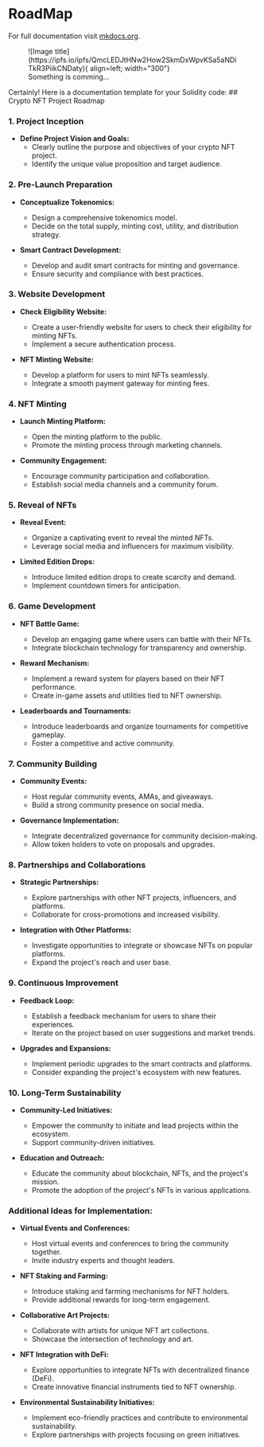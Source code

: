 # RoadMap

For full documentation visit [mkdocs.org](https://www.mkdocs.org).

<figure markdown>
  ![Image title](https://ipfs.io/ipfs/QmcLEDJtHNw2How2SkmDxWpvKSa5aNDiTkR3PiikCNDaty){ align=left; width="300"}
  <figcaption>Something is comming...</figcaption>
</figure>
Certainly! Here is a documentation template for your Solidity code:
## Crypto NFT Project Roadmap

### 1. Project Inception
   - **Define Project Vision and Goals:**
     - Clearly outline the purpose and objectives of your crypto NFT project.
     - Identify the unique value proposition and target audience.

### 2. Pre-Launch Preparation
   - **Conceptualize Tokenomics:**
     - Design a comprehensive tokenomics model.
     - Decide on the total supply, minting cost, utility, and distribution strategy.

   - **Smart Contract Development:**
     - Develop and audit smart contracts for minting and governance.
     - Ensure security and compliance with best practices.

### 3. Website Development
   - **Check Eligibility Website:**
     - Create a user-friendly website for users to check their eligibility for minting NFTs.
     - Implement a secure authentication process.

   - **NFT Minting Website:**
     - Develop a platform for users to mint NFTs seamlessly.
     - Integrate a smooth payment gateway for minting fees.

### 4. NFT Minting
   - **Launch Minting Platform:**
     - Open the minting platform to the public.
     - Promote the minting process through marketing channels.

   - **Community Engagement:**
     - Encourage community participation and collaboration.
     - Establish social media channels and a community forum.

### 5. Reveal of NFTs
   - **Reveal Event:**
     - Organize a captivating event to reveal the minted NFTs.
     - Leverage social media and influencers for maximum visibility.

   - **Limited Edition Drops:**
     - Introduce limited edition drops to create scarcity and demand.
     - Implement countdown timers for anticipation.

### 6. Game Development
   - **NFT Battle Game:**
     - Develop an engaging game where users can battle with their NFTs.
     - Integrate blockchain technology for transparency and ownership.

   - **Reward Mechanism:**
     - Implement a reward system for players based on their NFT performance.
     - Create in-game assets and utilities tied to NFT ownership.

   - **Leaderboards and Tournaments:**
     - Introduce leaderboards and organize tournaments for competitive gameplay.
     - Foster a competitive and active community.

### 7. Community Building
   - **Community Events:**
     - Host regular community events, AMAs, and giveaways.
     - Build a strong community presence on social media.

   - **Governance Implementation:**
     - Integrate decentralized governance for community decision-making.
     - Allow token holders to vote on proposals and upgrades.

### 8. Partnerships and Collaborations
   - **Strategic Partnerships:**
     - Explore partnerships with other NFT projects, influencers, and platforms.
     - Collaborate for cross-promotions and increased visibility.

   - **Integration with Other Platforms:**
     - Investigate opportunities to integrate or showcase NFTs on popular platforms.
     - Expand the project's reach and user base.

### 9. Continuous Improvement
   - **Feedback Loop:**
     - Establish a feedback mechanism for users to share their experiences.
     - Iterate on the project based on user suggestions and market trends.

   - **Upgrades and Expansions:**
     - Implement periodic upgrades to the smart contracts and platforms.
     - Consider expanding the project's ecosystem with new features.

### 10. Long-Term Sustainability
   - **Community-Led Initiatives:**
     - Empower the community to initiate and lead projects within the ecosystem.
     - Support community-driven initiatives.

   - **Education and Outreach:**
     - Educate the community about blockchain, NFTs, and the project's mission.
     - Promote the adoption of the project's NFTs in various applications.

### Additional Ideas for Implementation:
   - **Virtual Events and Conferences:**
     - Host virtual events and conferences to bring the community together.
     - Invite industry experts and thought leaders.

   - **NFT Staking and Farming:**
     - Introduce staking and farming mechanisms for NFT holders.
     - Provide additional rewards for long-term engagement.

   - **Collaborative Art Projects:**
     - Collaborate with artists for unique NFT art collections.
     - Showcase the intersection of technology and art.

   - **NFT Integration with DeFi:**
     - Explore opportunities to integrate NFTs with decentralized finance (DeFi).
     - Create innovative financial instruments tied to NFT ownership.

   - **Environmental Sustainability Initiatives:**
     - Implement eco-friendly practices and contribute to environmental sustainability.
     - Explore partnerships with projects focusing on green initiatives.
